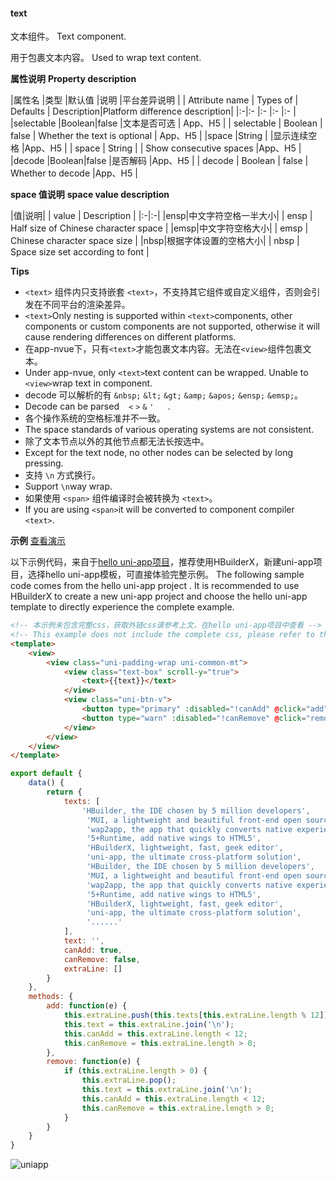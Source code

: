 #### text
文本组件。
Text component.

用于包裹文本内容。
Used to wrap text content.

**属性说明**
**Property description**

|属性名		|类型	|默认值	|说明			|平台差异说明				|
| Attribute name | Types of | Defaults | Description|Platform difference description|
|:-|:-			|:-		|:-		|:-				|
|selectable	|Boolean|false	|文本是否可选	|	App、H5	|
| selectable     | Boolean  | false    | Whether the text is optional |	App、H5	|
|space		|String	|		|显示连续空格	|App、H5	|
| space          | String   |          | Show consecutive spaces      |App、H5	|
|decode		|Boolean|false	|是否解码		|App、H5	|
| decode         | Boolean  | false    | Whether to decode            |App、H5	|

**space 值说明**
**space value description**

|值|说明|
| value | Description                          |
|:-|:-|
|ensp|中文字符空格一半大小|
| ensp  | Half size of Chinese character space |
|emsp|中文字符空格大小|
| emsp  | Chinese character space size         |
|nbsp|根据字体设置的空格大小|
| nbsp  | Space size set according to font     |

**Tips**

- `<text>` 组件内只支持嵌套 `<text>`，不支持其它组件或自定义组件，否则会引发在不同平台的渲染差异。
- `<text>`Only nesting is supported within `<text>`components, other components or custom components are not supported, otherwise it will cause rendering differences on different platforms.
- 在app-nvue下，只有`<text>`才能包裹文本内容。无法在`<view>`组件包裹文本。
- Under app-nvue, only `<text>`text content can be wrapped. Unable to `<view>`wrap text in component.
- decode 可以解析的有 `&nbsp;` `&lt;` `&gt;` `&amp;` `&apos;` `&ensp;` `&emsp;`。
- Decode can be parsed ` ` `<` `>` `&` `'` ` ` ` `.
- 各个操作系统的空格标准并不一致。
- The space standards of various operating systems are not consistent.
- 除了文本节点以外的其他节点都无法长按选中。
- Except for the text node, no other nodes can be selected by long pressing.
- 支持 `\n` 方式换行。
- Support `\n`way wrap.
- 如果使用 `<span>` 组件编译时会被转换为 `<text>`。
- If you are using `<span>`it will be converted to component compiler `<text>`.

**示例** [查看演示](https://hellouniapp.dcloud.net.cn/pages/component/text/text)

以下示例代码，来自于[hello uni-app项目](https://github.com/dcloudio/hello-uniapp)，推荐使用HBuilderX，新建uni-app项目，选择hello uni-app模板，可直接体验完整示例。
The following sample code comes from the hello uni-app project . It is recommended to use HBuilderX to create a new uni-app project and choose the hello uni-app template to directly experience the complete example.
```html
<!-- 本示例未包含完整css，获取外链css请参考上文，在hello uni-app项目中查看 -->
<!-- This example does not include the complete css, please refer to the above to obtain the external css, check it in the hello uni-app project -->
<template>
	<view>
		<view class="uni-padding-wrap uni-common-mt">
			<view class="text-box" scroll-y="true">
				<text>{{text}}</text>
			</view>
			<view class="uni-btn-v">
				<button type="primary" :disabled="!canAdd" @click="add">add line</button>
				<button type="warn" :disabled="!canRemove" @click="remove">remove line</button>
			</view>
		</view>
	</view>
</template>
```
```javascript
export default {
    data() {
        return {
            texts: [
                'HBuilder, the IDE chosen by 5 million developers',
                 'MUI, a lightweight and beautiful front-end open source framework',
                 'wap2app, the app that quickly converts native experience to station M',
                 '5+Runtime, add native wings to HTML5',
                 'HBuilderX, lightweight, fast, geek editor',
                 'uni-app, the ultimate cross-platform solution',
                 'HBuilder, the IDE chosen by 5 million developers',
                 'MUI, a lightweight and beautiful front-end open source framework',
                 'wap2app, the app that quickly converts native experience to station M',
                 '5+Runtime, add native wings to HTML5',
                 'HBuilderX, lightweight, fast, geek editor',
                 'uni-app, the ultimate cross-platform solution',
                 '......'
            ],
            text: '',
            canAdd: true,
            canRemove: false,
            extraLine: []
        }
    },
    methods: {
        add: function(e) {
            this.extraLine.push(this.texts[this.extraLine.length % 12]);
            this.text = this.extraLine.join('\n');
            this.canAdd = this.extraLine.length < 12;
            this.canRemove = this.extraLine.length > 0;
        },
        remove: function(e) {
            if (this.extraLine.length > 0) {
                this.extraLine.pop();
                this.text = this.extraLine.join('\n');
                this.canAdd = this.extraLine.length < 12;
                this.canRemove = this.extraLine.length > 0;
            }
        }
    }
}

```

![uniapp](https://bjetxgzv.cdn.bspapp.com/VKCEYUGU-uni-app-doc/245b9110-4f2f-11eb-97b7-0dc4655d6e68.png)

